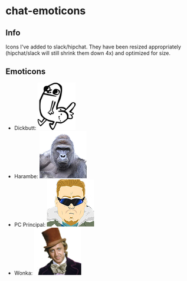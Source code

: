 # chat-emoticons

## Info

Icons I've added to slack/hipchat. They have been resized appropriately (hipchat/slack will still shrink them down 4x) and optimized for size.

## Emoticons
* Dickbutt: ![](https://raw.githubusercontent.com/tlrasor/chat-emoticons/master/images/dickbutt.png)
* Harambe: ![](https://raw.githubusercontent.com/tlrasor/chat-emoticons/master/images/harambe.png)
* PC Principal: ![](https://raw.githubusercontent.com/tlrasor/chat-emoticons/master/images/pc-principal.png)
* Wonka: ![](https://raw.githubusercontent.com/tlrasor/chat-emoticons/master/images/wonka.png)
